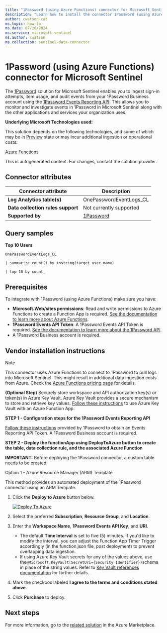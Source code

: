 ```yaml
---
title: "1Password (using Azure Functions) connector for Microsoft Sentinel"
description: "Learn how to install the connector 1Password (using Azure Functions) to connect your data source to Microsoft Sentinel."
author: cwatson-cat
ms.topic: how-to
ms.date: 07/26/2024
ms.service: microsoft-sentinel
ms.author: cwatson
ms.collection: sentinel-data-connector
---
```


# 1Password (using Azure Functions) connector for Microsoft Sentinel

The [1Password](https://www.1password.com) solution for Microsoft Sentinel enables you to ingest sign-in attempts, item usage, and audit events from your 1Password Business account using the [1Password Events Reporting API](https://developer.1password.com/docs/events-api). This allows you to monitor and investigate events in 1Password in Microsoft Sentinel along with the other applications and services your organization uses.

**Underlying Microsoft Technologies used:**

This solution depends on the following technologies, and some of which may be in [Preview](https://azure.microsoft.com/support/legal/preview-supplemental-terms/) state or may incur additional ingestion or operational costs:

[Azure Functions](https://azure.microsoft.com/services/functions/#overview)

This is autogenerated content. For changes, contact the solution provider.

## Connector attributes

| Connector attribute | Description |
| --- | --- |
| **Log Analytics table(s)** | OnePasswordEventLogs_CL<br/> |
| **Data collection rules support** | Not currently supported |
| **Supported by** | [1Password](https://support.1password.com/) |

## Query samples

**Top 10 Users**

   ```kusto
OnePasswordEventLogs_CL
 
   | summarize count() by tostring(target_user.name) 
 
   | top 10 by count_
   ```



## Prerequisites

To integrate with 1Password (using Azure Functions) make sure you have: 

- **Microsoft.Web/sites permissions**: Read and write permissions to Azure Functions to create a Function App is required. [See the documentation to learn more about Azure Functions](/azure/azure-functions/).
- **1Password Events API Token**: A 1Password Events API Token is required. [See the documentation to learn more about the 1Password API](https://developer.1password.com/docs/events-api/reference). 
- A 1Password Business account is required.


## Vendor installation instructions


> [!NOTE]
>  This connector uses Azure Functions to connect to 1Password to pull logs into Microsoft Sentinel. This might result in additional data ingestion costs from Azure. Check the [Azure Functions pricing page](https://azure.microsoft.com/pricing/details/functions/) for details.

**(Optional Step)** Securely store workspace and API authorization key(s) or token(s) in Azure Key Vault. Azure Key Vault provides a secure mechanism to store and retrieve key values. [Follow these instructions](/azure/app-service/app-service-key-vault-references) to use Azure Key Vault with an Azure Function App.


**STEP 1 - Configuration steps for the 1Password Events Reporting API**

[Follow these instructions](https://support.1password.com/events-reporting/#appendix-issue-or-revoke-bearer-tokens) provided by 1Password to obtain an Events Reporting API Token. A 1Password Business account is required.


**STEP 2 - Deploy the functionApp using DeployToAzure button to create the table, data collection rule, and the associated Azure Function**

**IMPORTANT:** Before deploying the 1Password connector, a custom table needs to be created.

Option 1 - Azure Resource Manager (ARM) Template

This method provides an automated deployment of the 1Password connector using an ARM Tempate.

1. Click the **Deploy to Azure** button below. 

	[![Deploy To Azure](https://aka.ms/deploytoazurebutton)](https://aka.ms/sentinel-OnePassword-azuredeploy)
2. Select the preferred **Subscription**, **Resource Group**, and **Location**. 
3. Enter the **Workspace Name**, **1Password Events API Key**, and **URI**.
     - The default **Time Interval** is set to five (5) minutes. If you'd like to modify the interval, you can adjust the Function App Timer Trigger accordingly (in the function.json file, post deployment) to prevent overlapping data ingestion.
     - If using Azure Key Vault secrets for any of the values above, use the`@Microsoft.KeyVault(SecretUri={Security Identifier})`schema in place of the string values. Refer to [Key Vault references documentation](/azure/app-service/app-service-key-vault-references) for further details. 
4. Mark the checkbox labeled **I agree to the terms and conditions stated above**. 
5. Click **Purchase** to deploy.



## Next steps

For more information, go to the [related solution](https://azuremarketplace.microsoft.com/en-us/marketplace/apps/1password1617200969773.azure-sentinel-solution-1password?tab=Overview) in the Azure Marketplace.
